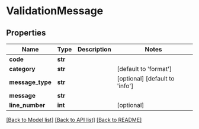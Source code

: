 # ValidationMessage

## Properties
Name | Type | Description | Notes
------------ | ------------- | ------------- | -------------
**code** | **str** |  | 
**category** | **str** |  | [default to 'format']
**message_type** | **str** |  | [optional] [default to 'info']
**message** | **str** |  | 
**line_number** | **int** |  | [optional] 

[[Back to Model list]](../README.md#documentation-for-models) [[Back to API list]](../README.md#documentation-for-api-endpoints) [[Back to README]](../README.md)



